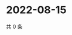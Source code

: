 # 2022-08-15

共 0 条

<!-- BEGIN WEIBO -->
<!-- 最后更新时间 Mon Aug 15 2022 05:14:18 GMT+0800 (China Standard Time) -->

<!-- END WEIBO -->
